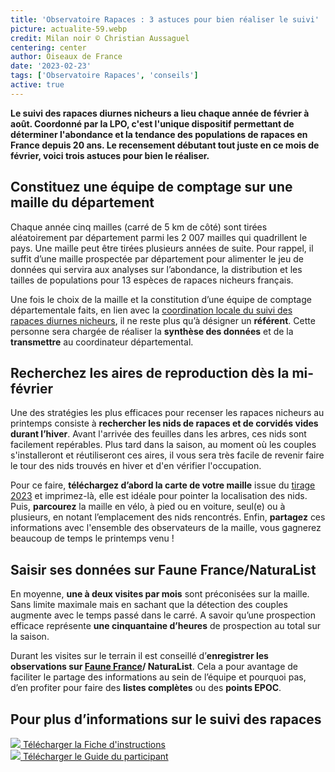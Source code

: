 ```yaml
---
title: 'Observatoire Rapaces : 3 astuces pour bien réaliser le suivi'
picture: actualite-59.webp
credit: Milan noir © Christian Aussaguel
centering: center
author: Oiseaux de France
date: '2023-02-23'
tags: ['Observatoire Rapaces', 'conseils']
active: true
---
```


**Le suivi des rapaces diurnes nicheurs a lieu chaque année de février à août. Coordonné par la LPO, c'est l'unique dispositif permettant de déterminer l'abondance et la tendance des populations de rapaces en France depuis 20 ans. Le recensement débutant tout juste en ce mois de février, voici trois astuces pour bien le réaliser.**

## Constituez une équipe de comptage sur une maille du département

Chaque année cinq mailles (carré de 5 km de côté) sont tirées aléatoirement par département parmi les 2 007 mailles qui quadrillent le pays. Une maille peut être tirées plusieurs années de suite. Pour rappel, il suffit d’une maille prospectée par département pour alimenter le jeu de données qui servira aux analyses sur l’abondance, la distribution et les tailles de populations pour 13 espèces de rapaces nicheurs français.

Une fois le choix de la maille et la constitution d’une équipe de comptage départementale faits, en lien avec la [coordination locale du suivi des rapaces diurnes nicheurs](http://observatoire-rapaces.lpo.fr/index.php?m_id=1126), il ne reste plus qu’à désigner un **référent**. Cette personne sera chargée de réaliser la **synthèse des données** et de la **transmettre** au coordinateur départemental.

## Recherchez les aires de reproduction dès la mi-février

Une des stratégies les plus efficaces pour recenser les rapaces nicheurs au printemps consiste à **rechercher les nids de rapaces et de corvidés vides durant l’hiver**. Avant l'arrivée des feuilles dans les arbres, ces nids sont facilement repérables. Plus tard dans la saison, au moment où les couples s'installeront et réutiliseront ces aires, il vous sera très facile de revenir faire le tour des nids trouvés en hiver et d'en vérifier l'occupation.

Pour ce faire, **téléchargez d’abord la carte de votre maille** issue du [tirage 2023](http://observatoire-rapaces.lpo.fr/index.php?m_id=1164&a=N73#FN73) et imprimez-là, elle est idéale pour pointer la localisation des nids. Puis, **parcourez** la maille en vélo, à pied ou en voiture, seul(e) ou à plusieurs, en notant l’emplacement des nids rencontrés. Enfin, **partagez** ces informations avec l'ensemble des observateurs de la maille, vous gagnerez beaucoup de temps le printemps venu !

## Saisir ses données sur Faune France/NaturaList

En moyenne, **une à deux visites par mois** sont préconisées sur la maille. Sans limite maximale mais en sachant que la détection des couples augmente avec le temps passé dans le carré. A savoir qu’une prospection efficace représente **une cinquantaine d’heures** de prospection au total sur la saison.

Durant les visites sur le terrain il est conseillé d’**enregistrer les observations sur [Faune France](https://www.faune-france.org/)/ NaturaList**. Cela a pour avantage de faciliter le partage des informations au sein de l’équipe et pourquoi pas, d’en profiter pour faire des **listes complètes** ou des **points EPOC**.

## Pour plus d’informations sur le suivi des rapaces

<div class="ProtocolsDocumentsGrid">

  <a href="/news/actualite-59-fiche-instructions.pdf" target="_blank" class="ProtocolsDocumentsCard">
    <img class="ProtocolsDocumentsPicture" src="/news/actualite-59-fiche-instructions.jpg" />
    <span class="green01 fw-600"> Télécharger la Fiche d'instructions </span>
  </a>

</div>

<div class="ProtocolsDocumentsGrid">

  <a href="/news/actualite-59-guide-participant.pdf" target="_blank" class="ProtocolsDocumentsCard">
    <img class="ProtocolsDocumentsPicture" src="/news/actualite-59-guide-participant.jpg" />
    <span class="green01 fw-600"> Télécharger le Guide du participant </span>
  </a>

</div>
